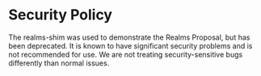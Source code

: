 # Security Policy

The realms-shim was used to demonstrate the Realms Proposal, but has been
deprecated. It is known to have significant security problems and is not
recommended for use. We are not treating security-sensitive bugs differently
than normal issues.
